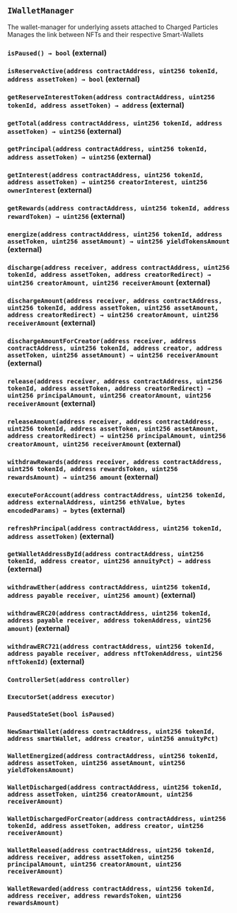 ## `IWalletManager`



The wallet-manager for underlying assets attached to Charged Particles
Manages the link between NFTs and their respective Smart-Wallets


### `isPaused() → bool` (external)





### `isReserveActive(address contractAddress, uint256 tokenId, address assetToken) → bool` (external)





### `getReserveInterestToken(address contractAddress, uint256 tokenId, address assetToken) → address` (external)





### `getTotal(address contractAddress, uint256 tokenId, address assetToken) → uint256` (external)





### `getPrincipal(address contractAddress, uint256 tokenId, address assetToken) → uint256` (external)





### `getInterest(address contractAddress, uint256 tokenId, address assetToken) → uint256 creatorInterest, uint256 ownerInterest` (external)





### `getRewards(address contractAddress, uint256 tokenId, address rewardToken) → uint256` (external)





### `energize(address contractAddress, uint256 tokenId, address assetToken, uint256 assetAmount) → uint256 yieldTokensAmount` (external)





### `discharge(address receiver, address contractAddress, uint256 tokenId, address assetToken, address creatorRedirect) → uint256 creatorAmount, uint256 receiverAmount` (external)





### `dischargeAmount(address receiver, address contractAddress, uint256 tokenId, address assetToken, uint256 assetAmount, address creatorRedirect) → uint256 creatorAmount, uint256 receiverAmount` (external)





### `dischargeAmountForCreator(address receiver, address contractAddress, uint256 tokenId, address creator, address assetToken, uint256 assetAmount) → uint256 receiverAmount` (external)





### `release(address receiver, address contractAddress, uint256 tokenId, address assetToken, address creatorRedirect) → uint256 principalAmount, uint256 creatorAmount, uint256 receiverAmount` (external)





### `releaseAmount(address receiver, address contractAddress, uint256 tokenId, address assetToken, uint256 assetAmount, address creatorRedirect) → uint256 principalAmount, uint256 creatorAmount, uint256 receiverAmount` (external)





### `withdrawRewards(address receiver, address contractAddress, uint256 tokenId, address rewardsToken, uint256 rewardsAmount) → uint256 amount` (external)





### `executeForAccount(address contractAddress, uint256 tokenId, address externalAddress, uint256 ethValue, bytes encodedParams) → bytes` (external)





### `refreshPrincipal(address contractAddress, uint256 tokenId, address assetToken)` (external)





### `getWalletAddressById(address contractAddress, uint256 tokenId, address creator, uint256 annuityPct) → address` (external)





### `withdrawEther(address contractAddress, uint256 tokenId, address payable receiver, uint256 amount)` (external)





### `withdrawERC20(address contractAddress, uint256 tokenId, address payable receiver, address tokenAddress, uint256 amount)` (external)





### `withdrawERC721(address contractAddress, uint256 tokenId, address payable receiver, address nftTokenAddress, uint256 nftTokenId)` (external)






### `ControllerSet(address controller)`





### `ExecutorSet(address executor)`





### `PausedStateSet(bool isPaused)`





### `NewSmartWallet(address contractAddress, uint256 tokenId, address smartWallet, address creator, uint256 annuityPct)`





### `WalletEnergized(address contractAddress, uint256 tokenId, address assetToken, uint256 assetAmount, uint256 yieldTokensAmount)`





### `WalletDischarged(address contractAddress, uint256 tokenId, address assetToken, uint256 creatorAmount, uint256 receiverAmount)`





### `WalletDischargedForCreator(address contractAddress, uint256 tokenId, address assetToken, address creator, uint256 receiverAmount)`





### `WalletReleased(address contractAddress, uint256 tokenId, address receiver, address assetToken, uint256 principalAmount, uint256 creatorAmount, uint256 receiverAmount)`





### `WalletRewarded(address contractAddress, uint256 tokenId, address receiver, address rewardsToken, uint256 rewardsAmount)`





